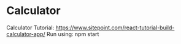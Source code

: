 # Calculator
Calculator Tutorial: https://www.sitepoint.com/react-tutorial-build-calculator-app/
Run using: npm start